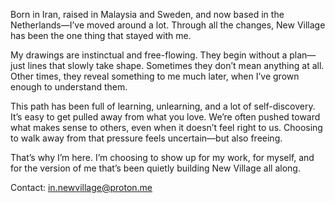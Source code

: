 Born in Iran, raised in Malaysia and Sweden, and now based in the Netherlands—I’ve moved around a lot. Through all the changes, New Village has been the one thing that stayed with me.

My drawings are instinctual and free-flowing. They begin without a plan—just lines that slowly take shape. Sometimes they don’t mean anything at all. Other times, they reveal something to me much later, when I’ve grown enough to understand them.

This path has been full of learning, unlearning, and a lot of self-discovery. It’s easy to get pulled away from what you love. We’re often pushed toward what makes sense to others, even when it doesn’t feel right to us. Choosing to walk away from that pressure feels uncertain—but also freeing.

That’s why I’m here. I’m choosing to show up for my work, for myself, and for the version of me that’s been quietly building New Village all along.

Contact: in.newvillage@proton.me
